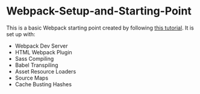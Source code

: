 # Webpack-Setup-and-Starting-Point

This is a basic Webpack starting point created by following [this tutorial](https://www.youtube.com/watch?v=IZGNcSuwBZs&t=339s&ab_channel=TraversyMedia). It is set up with:
* Webpack Dev Server
* HTML Webpack Plugin
* Sass Compiling
* Babel Transpiling
* Asset Resource Loaders
* Source Maps
* Cache Busting Hashes